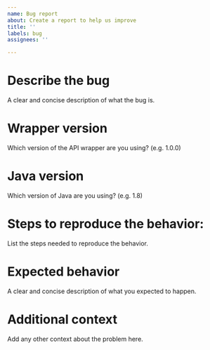```yaml
---
name: Bug report
about: Create a report to help us improve
title: ''
labels: bug
assignees: ''

---
```


# Describe the bug
A clear and concise description of what the bug is.

# Wrapper version
Which version of the API wrapper are you using? (e.g. 1.0.0)

# Java version
Which version of Java are you using? (e.g. 1.8)

# Steps to reproduce the behavior:
List the steps needed to reproduce the behavior.

# Expected behavior
A clear and concise description of what you expected to happen.

# Additional context
Add any other context about the problem here.
